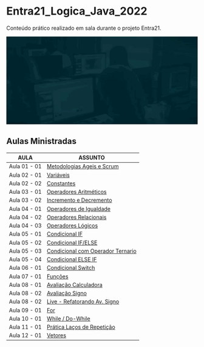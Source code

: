 # Entra21_Logica_Java_2022
Conteúdo prático realizado em sala durante o projeto Entra21.

![Gif Entra21](./gif/entra21.gif)

## Aulas Ministradas

| AULA | ASSUNTO |
|------|---------|
|Aula 01 - 01|[Metodologias Ageis e Scrum](https://oliota.com/curso_detalhe/entra21-18-01-2022-metodologias-ageis/1649092581141)
|Aula 02 - 01|[Variáveis](./Aula02%20-%2001%20-%20Variaveis/)
|Aula 02 - 02|[Constantes](./Aula02%20-%2002%20-%20Constantes/)
|Aula 03 - 01|[Operadores Aritméticos](./Aula03%20-%2001%20-%20OperadoresAritimeticos/)
|Aula 03 - 02|[Incremento e Decremento](./Aula03%20-%2002%20-%20IncrementoDecremento/)
|Aula 04 - 01|[Operadores de Igualdade](./Aula04%20-%2001%20-%20OperadoresDeIgualdade/)
|Aula 04 - 02|[Operadores Relacionais](./Aula04%20-%2002%20-%20OperadoresRelacionais/)
|Aula 04 - 03|[Operadores Lógicos](./Aula04%20-%2003%20-%20OperadoresLogicos/)
|Aula 05 - 01|[Condicional IF](./Aula05%20-%2001%20-%20If/)
|Aula 05 - 02|[Condicional IF/ELSE](./Aula05%20-%2002%20-%20ifElse/)
|Aula 05 - 03|[Condicional com Operador Ternario](./Aula05%20-%2003%20-%20operadorTernario/)
|Aula 05 - 04|[Condicional ELSE IF](./Aula05%20-%2004%20-%20elseIf/)
|Aula 06 - 01|[Condicional Switch](./Aula06%20-%2001%20-%20switch/)
|Aula 07 - 01|[Funções](./Aula07%20-%2001%20-%20Funcoes/)
|Aula 08 - 01|[Avaliação Calculadora](./Aula08%20-%20AvaliacaoCalculadora/)
|Aula 08 - 02|[Avaliação Signo](./Aula08%20-%20AvaliacaoSigno/)
|Aula 08 - 02|[Live - Refatorando Av. Signo](./Aula08%20-%20LiveRevisaoAvaliacaoSigno/)
|Aula 09 - 01|[For](./Aula09%20-%2001%20-%20For/)
|Aula 10 - 01|[While / Do-While](./Aula10%20-%2001%20-%20while/)
|Aula 11 - 01|[Prática Laços de Repetição](./Aula11%20-%2001%20-%20PraticaEmSala/)
|Aula 12 - 01|[Vetores](./Aula12%20-%2001%20-%20Vetores/)